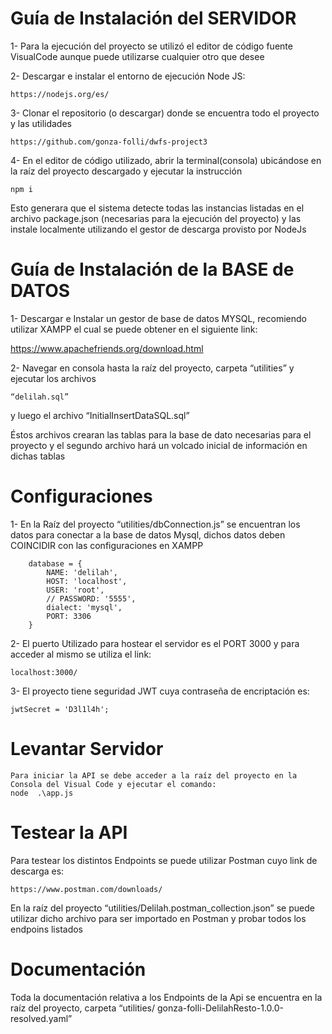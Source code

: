 # Guía de Instalación del SERVIDOR

1-	Para la ejecución del proyecto se utilizó el editor de código fuente VisualCode aunque puede utilizarse cualquier otro que desee

2-	Descargar e instalar el entorno de ejecución Node JS:

    https://nodejs.org/es/

3-	Clonar el repositorio (o descargar) donde se encuentra todo el proyecto y las utilidades

    https://github.com/gonza-folli/dwfs-project3

4-	En el editor de código utilizado, abrir la terminal(consola) ubicándose en la raíz del proyecto descargado y ejecutar la instrucción

    npm i

Esto generara que el sistema detecte todas las instancias listadas en el archivo package.json (necesarias para la ejecución del proyecto) y las instale localmente utilizando el gestor de descarga provisto por NodeJs


# Guía de Instalación de la BASE de DATOS

1-	Descargar e Instalar un gestor de base de datos MYSQL, recomiendo utilizar XAMPP el cual se puede obtener en el siguiente link:

https://www.apachefriends.org/download.html

2-	Navegar en consola hasta la raíz del proyecto, carpeta “utilities” y ejecutar los archivos 

    “delilah.sql” 

y luego el archivo 
    “InitialInsertDataSQL.sql” 

Éstos archivos crearan las tablas para la base de dato necesarias para el proyecto y el segundo archivo hará un volcado inicial de información en dichas tablas


# Configuraciones
1-	En la Raíz del proyecto “utilities/dbConnection.js” se encuentran los datos para conectar a la base de datos Mysql, dichos datos deben COINCIDIR con las configuraciones en XAMPP 

        database = {
            NAME: 'delilah',
            HOST: 'localhost',
            USER: 'root',
            // PASSWORD: '5555',
            dialect: 'mysql',
            PORT: 3306
        }

2-	El puerto Utilizado para hostear el servidor es el PORT 3000 y para acceder al mismo se utiliza el link:

    localhost:3000/

3-	El proyecto tiene seguridad JWT cuya contraseña de encriptación es:

    jwtSecret = 'D3l1l4h';


# Levantar Servidor
    Para iniciar la API se debe acceder a la raíz del proyecto en la Consola del Visual Code y ejecutar el comando: 
    node  .\app.js


# Testear la API
Para testear los distintos Endpoints se puede utilizar Postman cuyo link de descarga es: 

    https://www.postman.com/downloads/

En la raíz del proyecto “utilities/Delilah.postman_collection.json” se puede utilizar dicho archivo para ser importado en Postman y probar todos los endpoins listados


# Documentación
Toda la documentación relativa a los Endpoints de la Api se encuentra en la raíz del proyecto, carpeta “utilities/ gonza-folli-DelilahResto-1.0.0-resolved.yaml”

